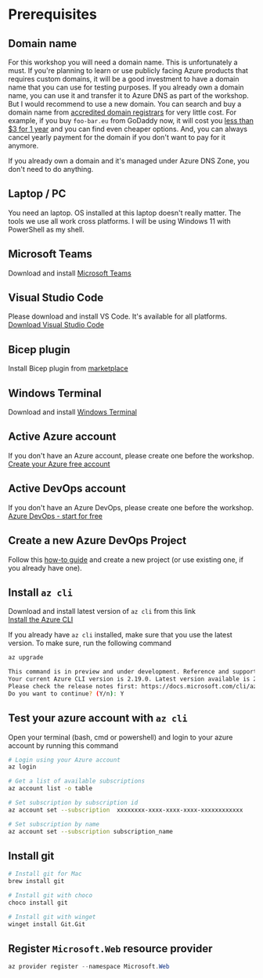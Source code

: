 # Prerequisites

## Domain name

For this workshop you will need a domain name. This is unfortunately a must. If you're planning to learn or use publicly facing Azure products that requires custom domains, it will be a good investment to have a domain name that you can use for testing purposes.
If you already own a domain name, you can use it and transfer it to Azure DNS as part of the workshop. But I would recommend to use a new domain. 
You can search and buy a domain name from [accredited domain registrars](https://www.icann.org/registrar-reports/accredited-list.html) for very little cost. For example, if you buy `foo-bar.eu` from GoDaddy now, it will cost you [less than $3 for 1 year](https://www.godaddy.com/domainsearch/find?checkAvail=1&segment=repeat&domainToCheck=foo-bar.eu) and you can find even cheaper options. And, you can always cancel yearly payment for the domain if you don't want to pay for it anymore. 

If you already own a domain and it's managed under Azure DNS Zone, you don't need to do anything. 

## Laptop / PC

You need an laptop. OS installed at this laptop doesn't really matter. The tools we use all work cross platforms. I will be using Windows 11 with PowerShell as my shell.

## Microsoft Teams

Download and install [Microsoft Teams](https://products.office.com/en-US/microsoft-teams/group-chat-software)

## Visual Studio Code

Please download and install VS Code. It's available for all platforms.
[Download Visual Studio Code](https://code.visualstudio.com/download)

## Bicep plugin

Install Bicep plugin from [marketplace](https://marketplace.visualstudio.com/items?itemName=ms-azuretools.vscode-bicep) 
 
## Windows Terminal

Download and install [Windows Terminal](https://www.microsoft.com/en-us/p/windows-terminal/9n0dx20hk701?activetab=pivot:overviewtab&atc=true)

## Active Azure account

If you don't have an Azure account, please create one before the workshop.
[Create your Azure free account](https://azure.microsoft.com/en-us/free/?WT.mc_id=AZ-MVP-5003837)

## Active DevOps account

If you don't have an Azure DevOps, please create one before the workshop.
[Azure DevOps - start for free](https://azure.microsoft.com/en-gb/services/devops/)

## Create a new Azure DevOps Project

Follow this [how-to guide](https://docs.microsoft.com/en-us/azure/devops/organizations/projects/create-project?view=azure-devops&tabs=preview-page) and create a new project (or use existing one, if you already have one).

## Install `az cli`

Download and install latest version of `az cli` from this link  
[Install the Azure CLI](https://docs.microsoft.com/en-us/cli/azure/install-azure-cli?view=azure-cli-latest&WT.mc_id=AZ-MVP-5003837)

If you already have `az cli` installed, make sure that you use the latest version. To make sure, run the following command

```bash
az upgrade

This command is in preview and under development. Reference and support levels: https://aka.ms/CLI_refstatus
Your current Azure CLI version is 2.19.0. Latest version available is 2.19.1.
Please check the release notes first: https://docs.microsoft.com/cli/azure/release-notes-azure-cli
Do you want to continue? (Y/n): Y
```

## Test your azure account with `az cli`

Open your terminal (bash, cmd or powershell) and login to your azure account by running this command

```bash
# Login using your Azure account
az login

# Get a list of available subscriptions
az account list -o table

# Set subscription by subscription id
az account set --subscription  xxxxxxxx-xxxx-xxxx-xxxx-xxxxxxxxxxxx

# Set subscription by name
az account set --subscription subscription_name
```

## Install git

```bash
# Install git for Mac
brew install git

# Install git with choco
choco install git

# Install git with winget
winget install Git.Git
```

## Register `Microsoft.Web` resource provider

```powershell
az provider register --namespace Microsoft.Web
```
